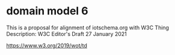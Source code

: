 # domain model 6
This is a proposal for alignment of iotschema.org with W3C Thing Description:
W3C Editor's Draft 27 January 2021

https://www.w3.org/2019/wot/td 
